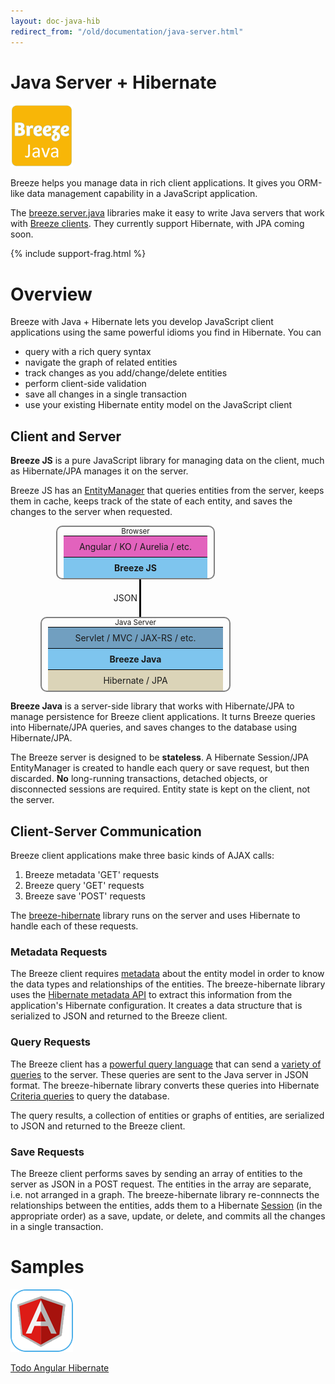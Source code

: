 ```yaml
---
layout: doc-java-hib
redirect_from: "/old/documentation/java-server.html"
---
```


# Java Server + Hibernate

<a class="logo-inline" href="/doc-java-hib" title="Java">
  <img src="/images/logos/Breeze-java.png" alt="Breeze+Java" width="100">
</a> 

Breeze helps you manage data in rich client applications.  It gives you ORM-like data management capability in a JavaScript application.

The [breeze.server.java](https://github.com/Breeze/breeze.server.java) libraries make it easy to write Java servers that work with [Breeze clients](/doc-js/).  They currently support Hibernate, with JPA coming soon. 

<div style="clear:both" ></div>

{% include support-frag.html %}

# Overview

Breeze with Java + Hibernate lets you develop JavaScript client applications using the same powerful idioms you find in Hibernate.  You can

- query with a rich query syntax
- navigate the graph of related entities
- track changes as you add/change/delete entities
- perform client-side validation
- save all changes in a single transaction
- use your existing Hibernate entity model on the JavaScript client

## Client and Server

**Breeze JS** is a pure JavaScript library for managing data on the client, much as Hibernate/JPA manages it on the server.  

Breeze JS has an [EntityManager](/doc-js/entitymanager-and-caching.html) that queries entities from the server, keeps them in cache, keeps track of the state of each entity, and saves the changes to the server when requested.

<style scoped>
.diagram {
	text-align: center;
	display: flex;
	flex-direction: column;
}
.diagram .diagram-box {
	border: 2px solid gray; border-radius: 10px;
	flex: 1;
	margin: auto;
}
.diagram .diagram-box .diagram-box-title {
	font-size: smaller;
}
.diagram .diagram-box .diagram-box-row {
	margin: 0px 10px;
	padding: 8px;
	border-top: black solid 1px;
}
.diagram .diagram-line {
	width: 50%;
	padding: 10px 3px;
	border-right: black solid 3px;
	text-align: right;
}
</style>

<div class="diagram" style="width: 400px">
<div class="diagram-box" style="width: 250px">
	<div class="diagram-box-title">Browser</div>
	<div class="diagram-box-row" style="background-color: rgb(226, 98, 189);">Angular / KO / Aurelia / etc.</div>
	<div class="diagram-box-row" style="background-color: rgb(126, 197, 238);"><b>Breeze JS</b></div>
</div>

<div class="diagram-line" style="line-height: 40px;">JSON</div>

<div class="diagram-box" style="width: 300px">
	<div class="diagram-box-title">Java Server</div>
	<div class="diagram-box-row" style="background-color: rgb(113, 159, 192);">Servlet / MVC / JAX-RS / etc.</div>
	<div class="diagram-box-row" style="background-color: rgb(126, 197, 238);"><b>Breeze Java</b></div>
	<div class="diagram-box-row" style="background-color: rgb(219, 212, 184);">Hibernate / JPA</div>
</div>
</div>

**Breeze Java** is a server-side library that works with Hibernate/JPA to manage persistence for Breeze client applications.  It turns Breeze queries into Hibernate/JPA queries, and saves changes to the database using Hibernate/JPA.  

The Breeze server is designed to be **stateless**.  A Hibernate Session/JPA EntityManager is created to handle each query or save request, but then discarded.  **No** long-running transactions, detached objects, or disconnected sessions are required.  Entity state is kept on the client, not the server.

## Client-Server Communication

Breeze client applications make three basic kinds of AJAX calls:

   1. Breeze metadata 'GET' requests
   2. Breeze query 'GET' requests
   3. Breeze save 'POST' requests

The [breeze-hibernate](https://github.com/Breeze/breeze.server.java) library runs on the server and uses Hibernate to handle each of these requests.

### Metadata Requests

The Breeze client requires [metadata](http://breeze.github.io/doc-js/metadata.html) about the entity model in order to know the data types and relationships of the entities.  The breeze-hibernate library uses the [Hibernate metadata API](http://docs.jboss.org/hibernate/orm/4.3/javadocs/org/hibernate/metadata/package-summary.html) to extract this information from the application's Hibernate configuration. It creates a data structure that is serialized to JSON and returned to the Breeze client. 

### Query Requests

The Breeze client has a [powerful query language](http://breeze.github.io/doc-js/query-using-json.html) that can send a [variety of queries](http://breeze.github.io/doc-js/query-examples.html) to the server.  These queries are sent to the Java server in JSON format.  The breeze-hibernate library converts these queries into Hibernate [Criteria queries](http://docs.jboss.org/hibernate/orm/4.3/manual/en-US/html/ch17.html) to query the database.

The query results, a collection of entities or graphs of entities, are serialized to JSON and returned to the Breeze client.

### Save Requests

The Breeze client performs saves by sending an array of entities to the server as JSON in a POST request.  The entities in the array are separate, i.e. not arranged in a graph. The breeze-hibernate library re-connnects the relationships between the entities, adds them to a Hibernate [Session](http://docs.jboss.org/hibernate/orm/4.3/javadocs/org/hibernate/Session.html) (in the appropriate order) as a save, update, or delete, and commits all the changes in a single transaction.

# Samples

<a href="/doc-samples/todo-angular-hibernate.html">
        <img src="/images/logos/angular-logo-new.png" width="100">
        <p>Todo Angular Hibernate</p>
</a>

